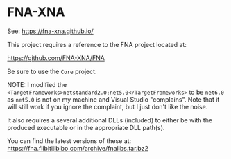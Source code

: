 ﻿# FNA-XNA

See: https://fna-xna.github.io/

This project requires a reference to the FNA project located at:

https://github.com/FNA-XNA/FNA

Be sure to use the `Core` project.

NOTE: I modified the `<TargetFrameworks>netstandard2.0;net5.0</TargetFrameworks>` to be `net6.0` as `net5.0` is not on my machine and Visual Studio "complains". Note that it will still work if you ignore the complaint, but I just don't like the noise.

It also requires a several additional DLLs (included) to either be with the
produced executable or in the appropriate DLL path(s).

You can find the latest versions of these at: https://fna.flibitijibibo.com/archive/fnalibs.tar.bz2
